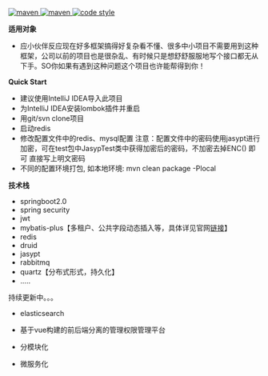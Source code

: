 <p>

  <a href="https://gitee.com/xinyingkeji/neweagle-api/wikis">
    <img alt="maven" src="https://img.shields.io/badge/%E5%BC%80%E5%8F%91%E6%96%87%E6%A1%A3-10%25-orange.svg">
  </a>
  <a href="#">
    <img alt="maven" src="https://img.shields.io/badge/version-v1.0.0-green.svg">
  </a>

  <a href="https://www.apache.org/licenses/LICENSE-2.0">
    <img alt="code style" src="https://img.shields.io/badge/license-Apache%202-4EB1BA.svg?style=flat-square">
  </a>
</p> 

**适用对象** 
- 应小伙伴反应现在好多框架搞得好复杂看不懂、很多中小项目不需要用到这种框架，公司以前的项目也是很杂乱、有时候只是想舒舒服服地写个接口都无从下手。SO你如果有遇到这种问题这个项目也许能帮得到你！

 **Quick Start** 
- 建议使用IntelliJ IDEA导入此项目
- 为IntelliJ IDEA安装lombok插件并重启
- 用git/svn clone项目
- 启动redis
- 修改配置文件中的redis、mysql配置  注意：配置文件中的密码使用jasypt进行加密，可在test包中JasypTest类中获得加密后的密码，不加密去掉ENC() 即可  直接写上明文密码
- 不同的配置环境打包, 如本地环境: mvn clean package -Plocal

 **技术栈** 
- springboot2.0
- spring security
- jwt
- mybatis-plus【多租户、公共字段动态插入等，具体详见官网[链接](http://mp.baomidou.com)】
- redis
- druid
- jasypt
- rabbitmq
- quartz【分布式形式，持久化】
- .....

持续更新中。。。
- elasticsearch
- 基于vue构建的前后端分离的管理权限管理平台

- 分模块化

- 微服务化
